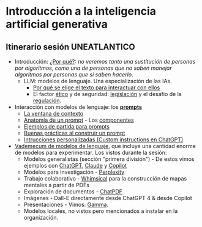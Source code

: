 # Introducción a la inteligencia artificial generativa

## Itinerario sesión UNEATLANTICO

- Introducción: [¿Por qué?](/documentos/intro.md): *no veremos tanto una sustitución de personas por algoritmos, como una de personas que no saben manejar algoritmos por personas que sí saben hacerlo*.
  - LLM: modelos de lenguaje. Una especialización de las IAs.
    - [Por qué se elige el texto para interactuar con ellos](/documentos/LLMs.md)
    - El factor [ético](/documentos/etica@AI.md) y de seguridad: [legislación](/documentos/legislacionAI.md) y el desafio de la [regulación](/documentos/regulacionAI.md).
- Interacción con modelos de lenguaje: los [**prompts**](/documentos/prompts/README.md)
  - [La ventana de contexto](/documentos/prompts/ventanaDeContexto.md)
  - [Anatomía de un prompt](/documentos/prompts/anatomia.md) - Los [componentes](/documentos/prompts/componentes.md)
  - [Ejemplos de partida para prompts](/documentos/prompts/ejemplos.md)
  - [Buenas prácticas al construir un prompt](/documentos/prompts/mejoresPracticas/README.md)
  - [Intrucciones personalizadas (Custom instructions en ChatGPT)](/documentos/prompts/customInstructions.md)
- [Vademecum de modelos de lenguaje](/documentos/panoramica.md), que incluye una cantidad enorme de modelos para experimentar. Los vistos durante la sesión:
  - Modelos generalistas (sección "primera división") - De estos vimos ejemplos con [ChatGPT](https://chat.openai.com/), [Claude](https://claude.ai/chats) y [Copilot](https://copilot.microsoft.com/)
  - Modelos para investigación - [Perplexity](https://www.perplexity.ai/)
  - Trabajo colaborativo - [Whimsical](https://whimsical.com/) para la construcción de mapas mentales a partir de PDFs
  - Exploración de documentos - [ChatPDF](https://www.chatpdf.com/)
  - Imágenes - Dall-E directamente desde ChatGPT 4 & desde Copilot
  - Presentaciones - Vimos: [Gamma](https://gamma.app/).
  - Modelos locales, no vistos pero mencionados a instalar en la organización.
